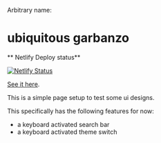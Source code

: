 Arbitrary name: 

# ubiquitous garbanzo

** Netlify Deploy status**

[![Netlify Status](https://api.netlify.com/api/v1/badges/4643c678-5709-4055-9d7b-1222a6f645c9/deploy-status)](https://app.netlify.com/sites/ubiquitous-garbanzo/deploys)

[See it here](https://ubiquitous-garbanzo.netlify.app/).

This is a simple page setup to test some ui designs.

This specifically has the following features for now:

- a keyboard activated search bar
- a keyboard activated theme switch


